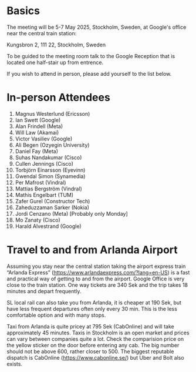 # Basics

The meeting will be 5-7 May 2025, Stockholm, Sweden, at Google's office near the central train station:

Kungsbron 2, 111 22,  Stockholm, Sweden

To be guided to the meeting room talk to the Google Reception that is located one half-stair up from entrence. 

If you wish to attend in person, please add yourself to the list below.

# In-person Attendees

1. Magnus Westerlund (Ericsson)
1. Ian Swett (Google)
1. Alan Frindell (Meta)
1. Will Law (Akamai)
1. Victor Vasiliev (Google)
1. Ali Begen (Ozyegin University)
1. Daniel Fay (Meta)
1. Suhas Nandakumar (Cisco)
1. Cullen Jennings (Cisco)
1. Torbjörn Einarsson (Eyevinn)
1. Gwendal Simon (Synamedia)
1. Per Mafrost (Vindral)
1. Mattias Bergström (Vindral)
1. Mathis Engelbart (TUM)
1. Zafer Gurel (Constructor Tech)
1. Zaheduzzaman Sarker (Nokia)   
1. Jordi Cenzano (Meta) [Probably only Monday]
1. Mo Zanaty (Cisco)
1. Harald Alvestrand (Google)

# Travel to and from Arlanda Airport

Assuming you stay near the central station taking the airport express train “Arlanda Express” (https://www.arlandaexpress.com/?lang=en-US) is a fast and practical way of getting to and from the airport. Google Office is very close to the train station. One way tickets are 340 Sek and the trip takes 18 minutes and depart frequently. 

SL local rail can also take you from Arlanda, it is cheaper at 190 Sek, but have less frequent departures often only every 30 min. This is the less comfortable option and with many stops. 

Taxi from Arlanda is quite pricey at 795 Sek (CabOnline) and will take approximately 45 minutes. Taxis in Stockholm is an open market and prices can vary between companies quite a lot. Check the comparision price on the yellow sticker on the door before entering any cab. The big number should not be above 600, rather closer to 500. The biggest reputable dispatch is CabOnline (https://www.cabonline.se/) but Uber and Bolt also exists. 
